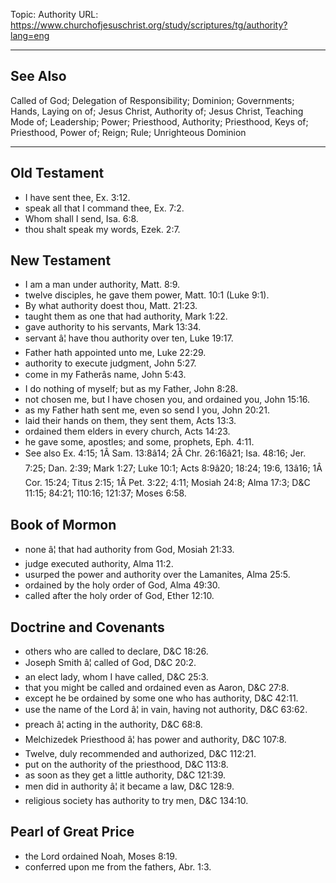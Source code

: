 Topic: Authority
URL: https://www.churchofjesuschrist.org/study/scriptures/tg/authority?lang=eng

---

## See Also

Called of God; Delegation of Responsibility; Dominion; Governments; Hands, Laying on of; Jesus Christ, Authority of; Jesus Christ, Teaching Mode of; Leadership; Power; Priesthood, Authority; Priesthood, Keys of; Priesthood, Power of; Reign; Rule; Unrighteous Dominion

---

## Old Testament

- I have sent thee, Ex. 3:12.
- speak all that I command thee, Ex. 7:2.
- Whom shall I send, Isa. 6:8.
- thou shalt speak my words, Ezek. 2:7.

## New Testament

- I am a man under authority, Matt. 8:9.
- twelve disciples, he gave them power, Matt. 10:1 (Luke 9:1).
- By what authority doest thou, Matt. 21:23.
- taught them as one that had authority, Mark 1:22.
- gave authority to his servants, Mark 13:34.
- servant â¦ have thou authority over ten, Luke 19:17.
- Father hath appointed unto me, Luke 22:29.
- authority to execute judgment, John 5:27.
- come in my Fatherâs name, John 5:43.
- I do nothing of myself; but as my Father, John 8:28.
- not chosen me, but I have chosen you, and ordained you, John 15:16.
- as my Father hath sent me, even so send I you, John 20:21.
- laid their hands on them, they sent them, Acts 13:3.
- ordained them elders in every church, Acts 14:23.
- he gave some, apostles; and some, prophets, Eph. 4:11.
- See also Ex. 4:15; 1Â Sam. 13:8â14; 2Â Chr. 26:16â21; Isa. 48:16; Jer. 7:25; Dan. 2:39; Mark 1:27; Luke 10:1; Acts 8:9â20; 18:24; 19:6, 13â16; 1Â Cor. 15:24; Titus 2:15; 1Â Pet. 3:22; 4:11; Mosiah 24:8; Alma 17:3; D&C 11:15; 84:21; 110:16; 121:37; Moses 6:58.

## Book of Mormon

- none â¦ that had authority from God, Mosiah 21:33.
- judge executed authority, Alma 11:2.
- usurped the power and authority over the Lamanites, Alma 25:5.
- ordained by the holy order of God, Alma 49:30.
- called after the holy order of God, Ether 12:10.

## Doctrine and Covenants

- others who are called to declare, D&C 18:26.
- Joseph Smith â¦ called of God, D&C 20:2.
- an elect lady, whom I have called, D&C 25:3.
- that you might be called and ordained even as Aaron, D&C 27:8.
- except he be ordained by some one who has authority, D&C 42:11.
- use the name of the Lord â¦ in vain, having not authority, D&C 63:62.
- preach â¦ acting in the authority, D&C 68:8.
- Melchizedek Priesthood â¦ has power and authority, D&C 107:8.
- Twelve, duly recommended and authorized, D&C 112:21.
- put on the authority of the priesthood, D&C 113:8.
- as soon as they get a little authority, D&C 121:39.
- men did in authority â¦ it became a law, D&C 128:9.
- religious society has authority to try men, D&C 134:10.

## Pearl of Great Price

- the Lord ordained Noah, Moses 8:19.
- conferred upon me from the fathers, Abr. 1:3.

